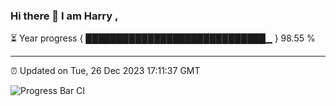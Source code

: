 ### Hi there 👋 I am Harry , 

⏳ Year progress { █████████████████████████████▁ } 98.55 %

---

⏰ Updated on Tue, 26 Dec 2023 17:11:37 GMT

![Progress Bar CI](https://github.com/duykhang68/duykhang68/workflows/Progress%20Bar%20CI/badge.svg)
